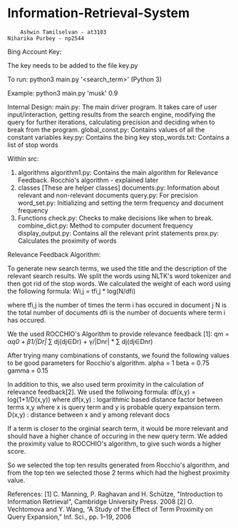 # Information-Retrieval-System
 
        Ashwin Tamilselvan - at3103                                      Niharika Purbey - np2544 


Bing Account Key:

The key needs to be added to the file key.py 

To run:
python3 main.py '<search_term>' <precision>
(Python 3)

Example: python3 main.py 'musk' 0.9

Internal Design:
main.py: 
The main driver program. It takes care of user input/interaction, getting results from the search engine, modifying the query for further iterations, calculating precision and deciding when to break from the program.
global_const.py:
Contains values of all the constant variables
key.py:
Contains the bing key
stop_words.txt:
Contains a list of stop words

Within src:
1) algorithms 
algorithm1.py:
Contains the main algorithm for Relevance Feedback. Rocchio's algorithm - explained later 
2) classes [These are helper classes]
documents.py: Information about relevant and non-relevant documents 
query.py: For precision
word_set.py: Initializing and setting the term frequency and document frequency 
3) Functions
check.py: Checks to make decisions like when to break.
combine_dict.py: Method to computer document frequency
display_output.py: Contains all the relevant print statements
prox.py: Calculates the proximity of words


Relevance Feedback Algorithm:

To generate new search terms, we used the title and the description of the relevant search results. We split the words using NLTK's word tokenizer and then got rid of the stop words. We calculated the weight of each word using the following formula: 
Wi,j = tfi,j * log(N/dfi)

where tfi,j is the number of times the term i has occured in document j
N is the total number of documents
dfi is the number of docuents where term i has occured.

We the used ROCCHIO's Algorithm to provide relevance feedback [1]:
qm = α*q0 + β1/|Dr|* ∑ dj(dj∈Dr) + γ/|Dnr| * ∑ dj(dj∈Dnr)

After trying many combinations of constants, we found the following values to be good parameters for Rocchio's algorithm. 
alpha = 1
beta  = 0.75
gamma = 0.15

In addition to this, we also used term proximity in the calculation of relevance feedback[2]. 
We used the follwoing formula:
df(x,y) = log(1+1/D(x,y)) where df(x,y) : logarithmic based distance factor between terms x,y 
where x is query term and y is probable query expansion term. 
D(x,y) : distance between x and y among relevant docs

If a term is closer to the orginial search term, it would be more relevant and should have a higher chance of occuring in the new query term. We added the proximity value to ROCCHIO's algorithm, to give such words a higher score.

So we selected the top ten results generated from Rocchio's algorithm, and from the top ten we selected those 2 terms which had the highest proximity value. 


References:
[1] C. Manning, P. Raghavan and H. Schütze, "Introduction to Information Retrieval", Cambridge University Press. 2008
[2] O. Vechtomova and Y. Wang, “A Study of the Effect of Term Proximity on Query Expansion,” Inf. Sci., pp. 1–19, 2006

